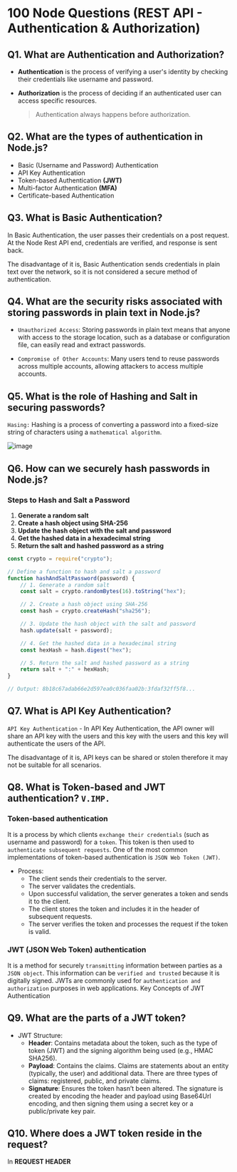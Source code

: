 # 100 Node Questions (REST API - Authentication & Authorization)

## Q1. What are Authentication and Authorization?

* **Authentication** is the process of verifying a user's identity by checking their credentials like username and password.

* **Authorization** is the process of deciding if an authenticated user can access specific resources.

    > Authentication always happens before authorization.

## Q2. What are the types of authentication in Node.js?

* Basic (Username and Password) Authentication
* API Key Authentication
* Token-based Authentication **(JWT)**
* Multi-factor Authentication **(MFA)**
* Certificate-based Authentication

## Q3. What is Basic Authentication?

In Basic Authentication, the user passes their credentials on a post request. At the Node Rest API end, credentials are verified, and response is sent back.

The disadvantage of it is, Basic Authentication sends credentials in plain text over the network, so it is not considered a secure method of authentication.

## Q4. What are the security risks associated with storing passwords in plain text in Node.js?

* `Unauthorized Access`: Storing passwords in plain text means that anyone with access to the storage location, such as a database or configuration file, can easily read and extract passwords.

* `Compromise of Other Accounts`: Many users tend to reuse passwords across multiple accounts, allowing attackers to access multiple accounts.

## Q5. What is the role of Hashing and Salt in securing passwords?

`Hasing:` Hashing is a process of converting a password into a fixed-size string of characters using a `mathematical algorithm`.

![image](https://github.com/user-attachments/assets/583c87b8-99d7-43a3-a6e3-c9143eea487d)

## Q6. How can we securely hash passwords in Node.js?

### Steps to Hash and Salt a Password

1. **Generate a random salt**
2. **Create a hash object using SHA-256**
3. **Update the hash object with the salt and password**
4. **Get the hashed data in a hexadecimal string**
5. **Return the salt and hashed password as a string**

```javascript
const crypto = require("crypto");

// Define a function to hash and salt a password
function hashAndSaltPassword(password) {
    // 1. Generate a random salt
    const salt = crypto.randomBytes(16).toString("hex");

    // 2. Create a hash object using SHA-256
    const hash = crypto.createHash("sha256");

    // 3. Update the hash object with the salt and password
    hash.update(salt + password);

    // 4. Get the hashed data in a hexadecimal string
    const hexHash = hash.digest("hex");

    // 5. Return the salt and hashed password as a string
    return salt + ":" + hexHash;
}

// Output: 8b18c67adab66e2d597ea0c036faa02b:3fdaf32ff5f8...
```

## Q7. What is API Key Authentication?

`API Key Authentication` - In API Key Authentication, the  API owner will share an API key with the users and this key with the users and this key will authenticate the users of the API.

The disadvantage of it is, API keys can be shared or stolen therefore it may not be suitable for all scenarios.

## Q8. What is Token-based and JWT authentication? `V.IMP.`

### Token-based authentication 
It is a process by which clients `exchange their credentials` (such as username and password) for a `token`. This token is then used to `authenticate subsequent requests`. One of the most common implementations of token-based authentication is `JSON Web Token (JWT)`.

* Process:
    * The client sends their credentials to the server.
    * The server validates the credentials.
    * Upon successful validation, the server generates a token and sends it to the client.
    * The client stores the token and includes it in the header of subsequent requests.
    * The server verifies the token and processes the request if the token is valid.

### JWT (JSON Web Token) authentication 
It is a method for securely `transmitting` information between parties as a `JSON object`. This information can be `verified and trusted` because it is digitally signed. JWTs are commonly used for `authentication and authorization` purposes in web applications.
Key Concepts of JWT Authentication

## Q9. What are the parts of a JWT token?

* JWT Structure:
    * **Header**: Contains metadata about the token, such as the type of token (JWT) and the signing algorithm being used (e.g., HMAC SHA256).
    * **Payload**: Contains the claims. Claims are statements about an entity (typically, the user) and additional data. There are three types of claims: registered, public, and private claims.
    * **Signature**: Ensures the token hasn’t been altered. The signature is created by encoding the header and payload using Base64Url encoding, and then signing them using a secret key or a public/private key pair.

## Q10. Where does a JWT token reside in the request?

In **REQUEST HEADER**

<!---
Adarsh 
2nd August 2024
08:11 AM
(27:08)
--->
